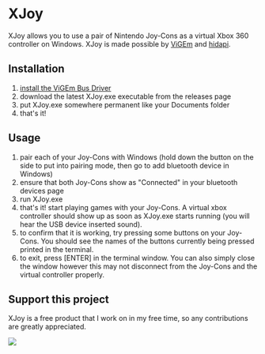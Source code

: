 # XJoy

XJoy allows you to use a pair of Nintendo Joy-Cons as a virtual Xbox 360 controller
on Windows. XJoy is made possible by [ViGEm](https://vigem.org/) and
[hidapi](https://github.com/signal11/hidapi).

## Installation

1. [install the ViGEm Bus Driver](https://docs.vigem.org/#!vigem-bus-driver-installation.md)
2. download the latest XJoy.exe executable from the releases page
3. put XJoy.exe somewhere permanent like your Documents folder
4. that's it!

## Usage

1. pair each of your Joy-Cons with Windows (hold down the button on the side to put into
   pairing mode, then go to add bluetooth device in Windows)
2. ensure that both Joy-Cons show as "Connected" in your bluetooth devices page
3. run XJoy.exe
4. that's it! start playing games with your Joy-Cons. A virtual xbox controller should
   show up as soon as XJoy.exe starts running (you will hear the USB device inserted sound).
5. to confirm that it is working, try pressing some buttons on your Joy-Cons. You should
   see the names of the buttons currently being pressed printed in the terminal.
6. to exit, press [ENTER] in the terminal window. You can also simply close the window
   however this may not disconnect from the Joy-Cons and the virtual controller properly.

## Support this project
XJoy is a free product that I work on in my free time, so any contributions are greatly appreciated.

[![](https://www.paypalobjects.com/en_US/i/btn/btn_donateCC_LG.gif)](https://www.paypal.com/cgi-bin/webscr?cmd=_s-xclick&hosted_button_id=8DTF7NWTZX7ZJ)
